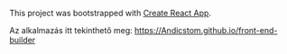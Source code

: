 This project was bootstrapped with [Create React App](https://github.com/facebook/create-react-app).

Az alkalmazás itt tekinthető meg: https://Andicstom.github.io/front-end-builder
